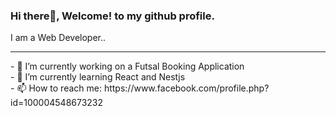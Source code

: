 ### Hi there👋, Welcome! to my github profile.
I am a Web Developer..
<hr/>
- 🔭 I’m currently working on a Futsal Booking Application <br/>
- 🌱 I’m currently learning React and Nestjs <br/>
- 📫 How to reach me: https://www.facebook.com/profile.php?id=100004548673232 <br/>

